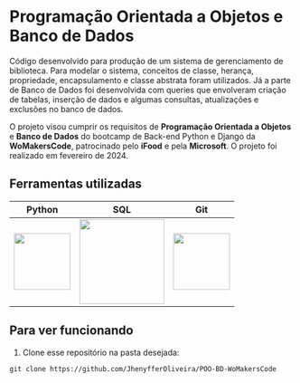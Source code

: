 ﻿# Programação Orientada a Objetos e Banco de Dados
 
Código desenvolvido para produção de um sistema de gerenciamento de biblioteca. Para modelar o sistema, conceitos de classe, herança, propriedade, encapsulamento e classe abstrata foram utilizados. Já a parte de Banco de Dados foi desenvolvida com queries que envolveram criação de tabelas, inserção de dados e algumas consultas, atualizações e exclusões no banco de dados.

O projeto visou cumprir os requisitos de **Programação Orientada a Objetos** e **Banco de Dados** do bootcamp de Back-end Python e Django da **WoMakersCode**, patrocinado pelo **iFood** e pela **Microsoft**. O projeto foi realizado em fevereiro de 2024.


## Ferramentas utilizadas

| Python | SQL | Git | 
| ------ | --- | --- | 
| <img src="https://s3.dualstack.us-east-2.amazonaws.com/pythondotorg-assets/media/files/python-logo-only.svg" width="100"> | <img src="https://upload.wikimedia.org/wikipedia/commons/8/87/Sql_data_base_with_logo.png" width="150"> | <img src="https://upload.wikimedia.org/wikipedia/commons/c/c2/GitHub_Invertocat_Logo.svg" width="100"> |

## Para ver funcionando

1.  Clone esse repositório na pasta desejada:
~~~
git clone https://github.com/JhenyfferOliveira/POO-BD-WoMakersCode
~~~
